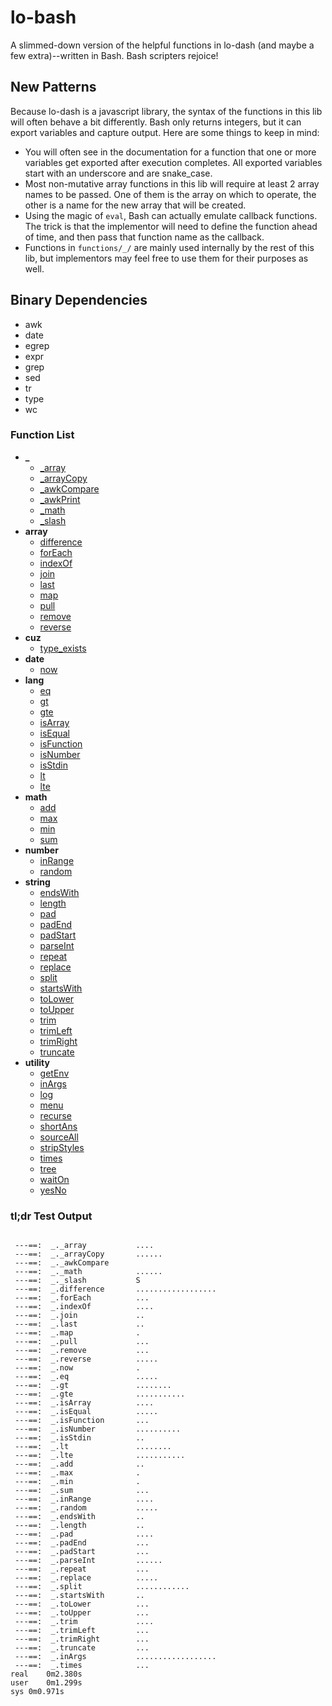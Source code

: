 # lo-bash
A slimmed-down version of the helpful functions in lo-dash (and maybe a few extra)--written in Bash. Bash scripters rejoice!


New Patterns
------------

Because lo-dash is a javascript library, the syntax of the functions in this lib will often behave a bit differently. Bash only returns integers, but it can export variables and capture output. Here are some things to keep in mind:

- You will often see in the documentation for a function that one or more variables get exported after execution completes. All exported variables start with an underscore and are snake_case.
- Most non-mutative array functions in this lib will require at least 2 array names to be passed. One of them is the array on which to operate, the other is a name for the new array that will be created.
- Using the magic of `eval`, Bash can actually emulate callback functions. The trick is that the implementor will need to define the function ahead of time, and then pass that function name as the callback.
- Functions in `functions/_/` are mainly used internally by the rest of this lib, but implementors may feel free to use them for their purposes as well.


Binary Dependencies
-------------------
- awk
- date
- egrep
- expr
- grep
- sed
- tr
- type
- wc


### Function List

- **_**
  - [_array](https://github.com/Smolations/lo-bash/blob/master/functions/_/_array.sh)
  - [_arrayCopy](https://github.com/Smolations/lo-bash/blob/master/functions/_/_arrayCopy.sh)
  - [_awkCompare](https://github.com/Smolations/lo-bash/blob/master/functions/_/_awkCompare.sh)
  - [_awkPrint](https://github.com/Smolations/lo-bash/blob/master/functions/_/_awkPrint.sh)
  - [_math](https://github.com/Smolations/lo-bash/blob/master/functions/_/_math.sh)
  - [_slash](https://github.com/Smolations/lo-bash/blob/master/functions/_/_slash.sh)
- **array**
  - [difference](https://github.com/Smolations/lo-bash/blob/master/functions/array/difference.sh)
  - [forEach](https://github.com/Smolations/lo-bash/blob/master/functions/array/forEach.sh)
  - [indexOf](https://github.com/Smolations/lo-bash/blob/master/functions/array/indexOf.sh)
  - [join](https://github.com/Smolations/lo-bash/blob/master/functions/array/join.sh)
  - [last](https://github.com/Smolations/lo-bash/blob/master/functions/array/last.sh)
  - [map](https://github.com/Smolations/lo-bash/blob/master/functions/array/map.sh)
  - [pull](https://github.com/Smolations/lo-bash/blob/master/functions/array/pull.sh)
  - [remove](https://github.com/Smolations/lo-bash/blob/master/functions/array/remove.sh)
  - [reverse](https://github.com/Smolations/lo-bash/blob/master/functions/array/reverse.sh)
- **cuz**
  - [type_exists](https://github.com/Smolations/lo-bash/blob/master/functions/cuz/type_exists.sh)
- **date**
  - [now](https://github.com/Smolations/lo-bash/blob/master/functions/date/now.sh)
- **lang**
  - [eq](https://github.com/Smolations/lo-bash/blob/master/functions/lang/eq.sh)
  - [gt](https://github.com/Smolations/lo-bash/blob/master/functions/lang/gt.sh)
  - [gte](https://github.com/Smolations/lo-bash/blob/master/functions/lang/gte.sh)
  - [isArray](https://github.com/Smolations/lo-bash/blob/master/functions/lang/isArray.sh)
  - [isEqual](https://github.com/Smolations/lo-bash/blob/master/functions/lang/isEqual.sh)
  - [isFunction](https://github.com/Smolations/lo-bash/blob/master/functions/lang/isFunction.sh)
  - [isNumber](https://github.com/Smolations/lo-bash/blob/master/functions/lang/isNumber.sh)
  - [isStdin](https://github.com/Smolations/lo-bash/blob/master/functions/lang/isStdin.sh)
  - [lt](https://github.com/Smolations/lo-bash/blob/master/functions/lang/lt.sh)
  - [lte](https://github.com/Smolations/lo-bash/blob/master/functions/lang/lte.sh)
- **math**
  - [add](https://github.com/Smolations/lo-bash/blob/master/functions/math/add.sh)
  - [max](https://github.com/Smolations/lo-bash/blob/master/functions/math/max.sh)
  - [min](https://github.com/Smolations/lo-bash/blob/master/functions/math/min.sh)
  - [sum](https://github.com/Smolations/lo-bash/blob/master/functions/math/sum.sh)
- **number**
  - [inRange](https://github.com/Smolations/lo-bash/blob/master/functions/number/inRange.sh)
  - [random](https://github.com/Smolations/lo-bash/blob/master/functions/number/random.sh)
- **string**
  - [endsWith](https://github.com/Smolations/lo-bash/blob/master/functions/string/endsWith.sh)
  - [length](https://github.com/Smolations/lo-bash/blob/master/functions/string/length.sh)
  - [pad](https://github.com/Smolations/lo-bash/blob/master/functions/string/pad.sh)
  - [padEnd](https://github.com/Smolations/lo-bash/blob/master/functions/string/padEnd.sh)
  - [padStart](https://github.com/Smolations/lo-bash/blob/master/functions/string/padStart.sh)
  - [parseInt](https://github.com/Smolations/lo-bash/blob/master/functions/string/parseInt.sh)
  - [repeat](https://github.com/Smolations/lo-bash/blob/master/functions/string/repeat.sh)
  - [replace](https://github.com/Smolations/lo-bash/blob/master/functions/string/replace.sh)
  - [split](https://github.com/Smolations/lo-bash/blob/master/functions/string/split.sh)
  - [startsWith](https://github.com/Smolations/lo-bash/blob/master/functions/string/startsWith.sh)
  - [toLower](https://github.com/Smolations/lo-bash/blob/master/functions/string/toLower.sh)
  - [toUpper](https://github.com/Smolations/lo-bash/blob/master/functions/string/toUpper.sh)
  - [trim](https://github.com/Smolations/lo-bash/blob/master/functions/string/trim.sh)
  - [trimLeft](https://github.com/Smolations/lo-bash/blob/master/functions/string/trimLeft.sh)
  - [trimRight](https://github.com/Smolations/lo-bash/blob/master/functions/string/trimRight.sh)
  - [truncate](https://github.com/Smolations/lo-bash/blob/master/functions/string/truncate.sh)
- **utility**
  - [getEnv](https://github.com/Smolations/lo-bash/blob/master/functions/utility/getEnv.sh)
  - [inArgs](https://github.com/Smolations/lo-bash/blob/master/functions/utility/inArgs.sh)
  - [log](https://github.com/Smolations/lo-bash/blob/master/functions/utility/log.sh)
  - [menu](https://github.com/Smolations/lo-bash/blob/master/functions/utility/menu.sh)
  - [recurse](https://github.com/Smolations/lo-bash/blob/master/functions/utility/recurse.sh)
  - [shortAns](https://github.com/Smolations/lo-bash/blob/master/functions/utility/shortAns.sh)
  - [sourceAll](https://github.com/Smolations/lo-bash/blob/master/functions/utility/sourceAll.sh)
  - [stripStyles](https://github.com/Smolations/lo-bash/blob/master/functions/utility/stripStyles.sh)
  - [times](https://github.com/Smolations/lo-bash/blob/master/functions/utility/times.sh)
  - [tree](https://github.com/Smolations/lo-bash/blob/master/functions/utility/tree.sh)
  - [waitOn](https://github.com/Smolations/lo-bash/blob/master/functions/utility/waitOn.sh)
  - [yesNo](https://github.com/Smolations/lo-bash/blob/master/functions/utility/yesNo.sh)


### tl;dr Test Output

```

 ---==:  _._array           ....
 ---==:  _._arrayCopy       ......
 ---==:  _._awkCompare      
 ---==:  _._math            ......
 ---==:  _._slash           S
 ---==:  _.difference       ..................
 ---==:  _.forEach          ...
 ---==:  _.indexOf          ....
 ---==:  _.join             ..
 ---==:  _.last             ..
 ---==:  _.map              .
 ---==:  _.pull             ...
 ---==:  _.remove           ...
 ---==:  _.reverse          .....
 ---==:  _.now              .
 ---==:  _.eq               .....
 ---==:  _.gt               ........
 ---==:  _.gte              ...........
 ---==:  _.isArray          ....
 ---==:  _.isEqual          .....
 ---==:  _.isFunction       ...
 ---==:  _.isNumber         ..........
 ---==:  _.isStdin          ..
 ---==:  _.lt               ........
 ---==:  _.lte              ...........
 ---==:  _.add              ..
 ---==:  _.max              .
 ---==:  _.min              .
 ---==:  _.sum              ...
 ---==:  _.inRange          ....
 ---==:  _.random           .....
 ---==:  _.endsWith         ..
 ---==:  _.length           ..
 ---==:  _.pad              ....
 ---==:  _.padEnd           ...
 ---==:  _.padStart         ...
 ---==:  _.parseInt         ......
 ---==:  _.repeat           ...
 ---==:  _.replace          .....
 ---==:  _.split            ............
 ---==:  _.startsWith       ..
 ---==:  _.toLower          ...
 ---==:  _.toUpper          ...
 ---==:  _.trim             ....
 ---==:  _.trimLeft         ...
 ---==:  _.trimRight        ...
 ---==:  _.truncate         ...
 ---==:  _.inArgs           ..................
 ---==:  _.times            ...
real	0m2.380s
user	0m1.299s
sys	0m0.971s

```
